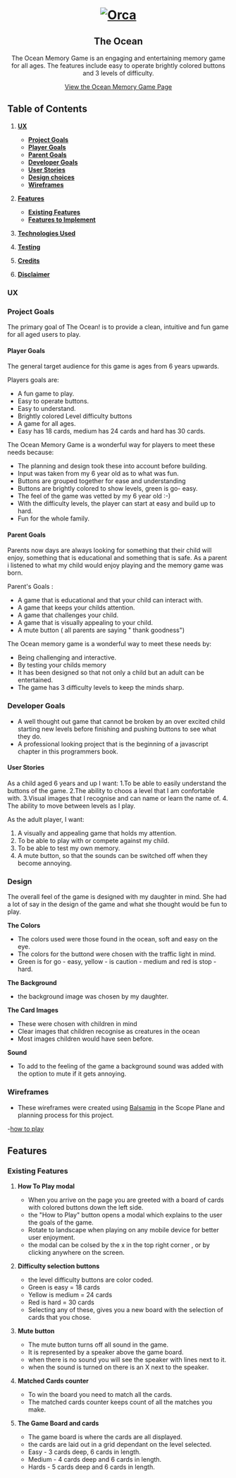 <h1 align="center">
<a href="https://github.com/Lee-AnnC/Ocean-memory-game/" target="-blank"><img src ="https://images.jg-cdn.com/image/b9c0f02f-2964-4591-a17d-89453b8c51c8.jpg" alt= "Orca"></a>
</h1>
<h2 align="center">The Ocean</h2>

<div align="center">

The Ocean Memory Game is an engaging and entertaining memory game for all ages.
The features include easy to operate brightly colored buttons and 3 levels of difficulty.
<br>

[View the Ocean Memory Game Page](https://lee-annc.github.io/Ocean-memory-game/)

</div>

## Table of Contents
1. [**UX**](#ux)
    - [**Project Goals**](#project-goals)
    - [**Player Goals**](#player-goals)
    - [**Parent Goals**](#parent-goals)
    - [**Developer Goals**](#developer-goals)
    - [**User Stories**](#user-stories)
    - [**Design choices**](#design-choises)
    - [**Wireframes**](#wireframes)

2. [**Features**](#features)
    - [**Existing Features**](#existing-features)
    - [**Features to Implement**](#features-to-implement)

3. [**Technologies Used**](#technologies-used)

4. [**Testing**](#testing)

5. [**Credits**](#credits)

6. [**Disclaimer**](#disclaimer)

### UX

### Project Goals

The primary goal of The Ocean! is to provide a clean, intuitive and fun game for all aged users to play.

#### Player Goals

The general target audience for this game is ages from 6 years upwards.

Players goals are:
- A fun game to play.
- Easy to operate buttons.
- Easy to understand.
- Brightly colored Level difficulty buttons
- A game for all ages.
- Easy has 18 cards, medium has 24 cards and hard has 30 cards.

The Ocean Memory Game is a wonderful way for players to meet these needs because:
- The planning and design took these into account before    building.
- Input was taken from my 6 year old as to what was fun.
- Buttons are grouped together for ease and understanding
- Buttons are brightly colored to show levels, green is go-      easy.
- The feel of the game was vetted by my 6 year old :-)
- With the difficulty levels, the player can start at easy and build up to hard.
- Fun for the whole family.

#### Parent Goals

Parents now days are always looking for something that their child will enjoy, something that is educational and something that is safe. As a parent i listened to what my child would enjoy playing and the memory game was born.

Parent's Goals :
- A game that is educational and that your child can interact with.
- A game that keeps your childs attention.
- A game that challenges your child.
- A game that is visually appealing to your child.
- A mute button ( all parents are saying " thank goodness")

The Ocean memory game is a wonderful way to meet these needs by:
- Being challenging and interactive.
- By testing your childs memory 
- It has been designed so that not only a child but an adult can be entertained.
- The game has 3 difficulty levels to keep the minds sharp.

### Developer Goals

- A well thought out game that cannot be broken by an over excited child starting new levels before finishing and pushing buttons to see what they do.
- A professional looking project that is the beginning of a javascript chapter in this programmers book.

#### User Stories

As a child aged 6 years and up I want:
1.To be able to easily understand the buttons of the game.
2.The ability to choos a level that I am confortable with.
3.Visual images that I recognise and can name or learn the name of.
4. The ability to move between levels as I play.

As the adult player, I want:
1. A visually and appealing game that holds my attention.
2. To be able to play with or compete against my child.
3. To be able to test my own memory.
4. A mute button, so that the sounds can be switched off when they become annoying.

### Design

The overall feel of the game is designed with my daughter in mind. She had a lot of say in the design of the game and what she thought would be fun to play.

**The Colors**

- The colors used were those found in the ocean, soft and easy on the eye. 
- The colors for the buttond were chosen with the traffic light in mind. 
- Green is for go - easy, yellow - is caution - medium and red is stop -hard.

**The Background**
- the background image was chosen by my daughter.

**The Card Images**
- These were chosen with children in mind
- Clear images that children recognise as creatures in the ocean
- Most images children would have seen before.

**Sound**
- To add to the feeling of the game a background sound was added with the option to mute if it gets annoying.

### Wireframes
- These wireframes were created using [Balsamiq](https://balsamiq.com/) in the Scope Plane and planning process for this project.

-[how to play](<img src="assets/wireframe/how-to-play.PNG" alt="how to play" title="Ocean Wireframe" width="150" height="300">)


## Features

### Existing Features

1. **How To Play modal**
    - When you arrive on the page you are greeted with a board of cards with colored buttons down the left side.
    - the "How to Play" button opens a modal which explains to the user the goals of the game.
    -  Rotate to landscape when playing on any mobile device for better user enjoyment.
    - the modal can be colsed by the x in the top right corner , or by clicking anywhere on the screen.

2. **Difficulty selection buttons**
    - the level difficulty buttons are color coded.
    - Green is easy = 18 cards
    - Yellow is medium = 24 cards
    - Red is hard = 30 cards
    - Selecting any of these, gives you a new board with the selection of cards that you chose.

3. **Mute button**
    - The mute button turns off all sound in the game.
    - It is represented by a speaker above the game board.
    - when there is no sound you will see the speaker with lines next to it.
    - when the sound is turned on there is an X next to the speaker.

4. **Matched Cards counter**
    - To win the board you need to match all the cards.
    - The matched cards counter keeps count of all the matches you make.

5. **The Game Board and cards**
    - The game board is where the cards are all displayed.
    - the cards are laid out in a grid dependant on the level selected. 
    - Easy - 3 cards deep, 6 cards in length.
    - Medium - 4 cards deep and 6 cards in length.
    - Hards - 5 cards deep and 6 cards in length.

